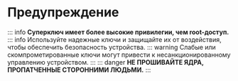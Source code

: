 # Предупреждение

::: info
**Суперключ имеет более высокие привилегии, чем root-доступ.**
::: info
Используйте надежные ключи и защищайте их от воздействия, чтобы обеспечить безопасность устройства.
::: warning
Слабые или скомпрометированные ключи могут привести к несанкционированному управлению устройством.
:::
::: danger
**НЕ ПРОШИВАЙТЕ ЯДРА, ПРОПАТЧЕННЫЕ СТОРОННИМИ ЛЮДЬМИ.**
:::
